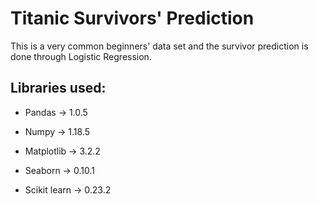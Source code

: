 # Titanic Survivors' Prediction
This is a very common beginners' data set and the survivor prediction is done through Logistic Regression. 

## Libraries used:

* Pandas -> 1.0.5

* Numpy -> 1.18.5

* Matplotlib -> 3.2.2

* Seaborn -> 0.10.1

* Scikit learn -> 0.23.2
